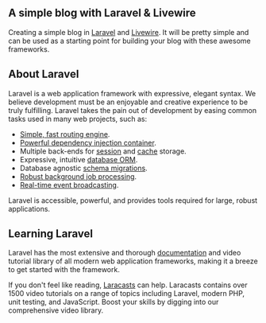 ## A simple blog with Laravel & Livewire
<p>
Creating a simple blog in <a href="https://travis-ci.org/laravel/framework">Laravel</a> and <a href="https://laravel-livewire.com/">Livewire</a>. It will be pretty simple and can be used as a starting point for building your blog with these awesome frameworks.
</p>

## About Laravel

Laravel is a web application framework with expressive, elegant syntax. We
believe development must be an enjoyable and creative experience to be truly
fulfilling. Laravel takes the pain out of development by easing common tasks
used in many web projects, such as:

- [Simple, fast routing engine](https://laravel.com/docs/routing).
- [Powerful dependency injection container](https://laravel.com/docs/container).
- Multiple back-ends for [session](https://laravel.com/docs/session) and
  [cache](https://laravel.com/docs/cache) storage.
- Expressive, intuitive [database ORM](https://laravel.com/docs/eloquent).
- Database agnostic [schema migrations](https://laravel.com/docs/migrations).
- [Robust background job processing](https://laravel.com/docs/queues).
- [Real-time event broadcasting](https://laravel.com/docs/broadcasting).

Laravel is accessible, powerful, and provides tools required for large, robust
applications.

## Learning Laravel

Laravel has the most extensive and thorough
[documentation](https://laravel.com/docs) and video tutorial library of all
modern web application frameworks, making it a breeze to get started with the
framework.

If you don't feel like reading, [Laracasts](https://laracasts.com) can help.
Laracasts contains over 1500 video tutorials on a range of topics including
Laravel, modern PHP, unit testing, and JavaScript. Boost your skills by digging
into our comprehensive video library.
